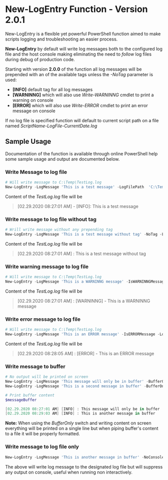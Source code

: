 # New-LogEntry Function - Version 2.0.1

New-LogEntry is a flexible yet powerful PowerShell function aimed to make scripts logging and troubleshooting an easier process. 

**New-LogEntry** by default will write log messages both to the configured log file and the host console making eliminating the need to *follow* log files during debug of production code.

Starting with version **2.0.0** of the function all log messages will be prepended with an of the available tags unless the *-NoTag* parameter is used:

- **[INFO]** default tag for all log messages
- **[WARNINNG]** which will also use *Write-WARNINNG* cmdlet to print a warning on console
- **[ERROR]** which will also use *Write-ERROR* cmdlet to print an error message on console 

If no log file is specified function will default to  current script path on a file named *ScriptName-LogFile-CurrentDate.log*

## Sample Usage

Documentation of the function is available through online PowerShell help some sample usage and output are documented below.

### Write Message to log file

```powershell
# Will write message to C:\Temp\TestLog.log
New-LogEntry -LogMessage 'This is a test message' -LogFilePath  'C:\Temp\TestLog.log'
```

Content of the *TestLog.log* file will be

> [02.29.2020 08:27:01 AM] - [INFO]: This is a test message

### Write message to log file without tag

```powershell
# Wrill write message without any prepending tag
New-LogEntry -LogMessage 'This is a test message without tag' -NoTag -LogFilePath  'C:\Temp\TestLog.log'
```

Content of the *TestLog.log* file will be

> [02.29.2020 08:27:01 AM] : This is a test message without tag

### Write warning message to log file

```powershell
# Will write message to C:\Temp\TestLog.log
New-LogEntry -LogMessage 'This is a WARNINNG message' -IsWARNINNGMessage -LogFilePath  'C:\Temp\TestLog.log'
```

Content of the *TestLog.log* file will be

> [02.29.2020 08:27:01 AM] : [WARNINNG] - This is a WARNINNG message

### Write error message to log file

```powershell
# Will write message to C:\Temp\TestLog.log
New-LogEntry -LogMessage 'This is an ERROR message' -IsERRORMessage -LogFilePath  'C:\Temp\TestLog.log'
```

Content of the *TestLog.log* file will be

> [02.29.2020 08:28:05 AM] :  [ERROR] - This is an ERROR message

### Write message to buffer

```powershell
# No output will be printed on screen 
New-LogEntry -LogMessage 'This message will only be in buffer' -BufferOnly
New-LogEntry -LogMessage 'This is a second message in buffer' -BufferOnly

# Print buffer content
$messageBuffer

[02.29.2020 08:27:01 AM] [INFO] : This message will only be in buffer
[02.29.2020 08:29:03 AM] [INFO] : This is another message in buffer
```

**Note:** When using the *BufferOnly* switch and writing content on screen everything will be printed on a single line but when piping buffer's content to a file it will be properly formatted.

### Write message to log file only

```powershell
New-LogEntry -LogMessage 'This is another message in buffer' -NoConsole -LogFilePath  'C:\Temp\TestLog.log'
```

The above will write log message to the designated log file but will suppress any output on console, useful when running non interactively.
